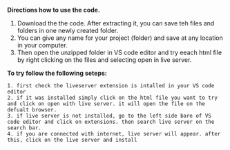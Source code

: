 **Directions how to use the code.** 


1. Download the the code. After extracting it, you can save teh files and folders in one newly created folder.
2. You can give any name for your project (folder) and save at any location in your computer.
3. Then open the unzipped folder in VS code editor and try eeach html file by right clicking on the files and selecting open in live server.

**To try follow the following seteps:**

    1. first check the liveserver extension is intalled in your VS code editor
    2. if it was installed simply click on the html file you want to try and click on open with live server. it will open the file on the defualt browser.
    3. if live server is not installed, go to the left side bare of VS code editor and click on extensions. then search live server on the search bar.
    4. if you are connected with internet, live server will appear. after this, click on the live server and install 
